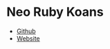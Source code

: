 Neo Ruby Koans
===================

  - [Github](http://github.com/neo/ruby_koans)
  - [Website](http://rubykoans.com)

